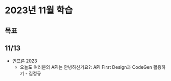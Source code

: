 # 2023년 11월 학습

## 목표

## 11/13

- [인프론 2023](https://www.inflearn.com/course/%EC%9D%B8%ED%94%84%EC%BD%982023-%EB%8B%A4%EC%8B%9C%EB%B3%B4%EA%B8%B0/dashboard)
  - 오늘도 여러분의 API는 안녕하신가요?: API First Design과 CodeGen 활용하기 - 김정규
